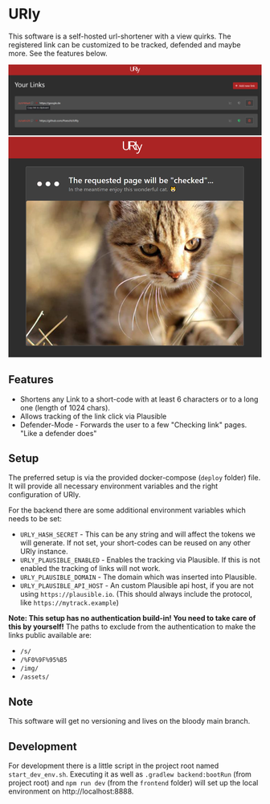 # URly

This software is a self-hosted url-shortener with a view quirks.
The registered link can be customized to be tracked, defended and maybe more.
See the features below.

![The list of registered links](./docs/list.png)
![The landing page for a defended link](./docs/defender.png)

## Features

* Shortens any Link to a short-code with at least 6 characters or to a long one (length of 1024 chars).
* Allows tracking of the link click via Plausible
* Defender-Mode - Forwards the user to a few "Checking link" pages. "Like a defender does"

## Setup

The preferred setup is via the provided docker-compose (`deploy` folder) file.
It will provide all necessary environment variables and the right configuration of URly.

For the backend there are some additional environment variables which needs to be set:

* `URLY_HASH_SECRET` - This can be any string and will affect the tokens we will generate.
  If not set, your short-codes can be reused on any other URly instance.
* `URLY_PLAUSIBLE_ENABLED` - Enables the tracking via Plausible.
  If this is not enabled the tracking of links will not work.
* `URLY_PLAUSIBLE_DOMAIN` - The domain which was inserted into Plausible.
* `URLY_PLAUSIBLE_API_HOST` - An custom Plausible api host, if you are not using `https://plausible.io`.
  (This should always include the protocol, like `https://mytrack.example`)

__Note: This setup has no authentication build-in! You need to take care of this by yourself!__
The paths to exclude from the authentication to make the links public available are:

* `/s/`
* `/%F0%9F%95%B5`
* `/img/`
* `/assets/`

## Note

This software will get no versioning and lives on the bloody main branch.

## Development

For development there is a little script in the project root named `start_dev_env.sh`.
Executing it as well as `.gradlew backend:bootRun` (from project root) and `npm run dev` (from the `frontend` folder)
will set up the local environment on http://localhost:8888.
